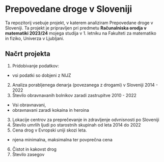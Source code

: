 
# Prepovedane droge v Sloveniji

Ta repozitorij vsebuje projekt, v katerem analiziram Prepovedane droge v Sloveniji. Ta projekt je pripravljen pri predmetu **Računalniska orodja v matematiki 2023/24** mojega studija v 1. letniku na Fakulteti za matematiko in fiziko, Univerza v Ljubljani.


## Načrt projekta
1. Pridobivanje podatkov:
 * vsi podatki so dobjeni z NIJZ
2. Analiza porabljenega denarja (povezanega z drogami) v Sloveniji 2014 - 2022
3. Število obravnavanih bolnikov zaradi zastrupitve 2010 - 2022
* Vsi obravnavani,
* obravnavani zaradi kokaina in heroina
3. Lokacije centrov za preprečevanje in zdravljenje odvnisnosti po Sloveniji
4. Število umrlih ljudi po starostnih skupinah od leta 2014 do 2022
5. Cena drog v Evropski uniji skozi leta.
* njena minimalna, maksimalna ter povprečna cena
6. Čistot in kakovst drog
7. Število zasegov